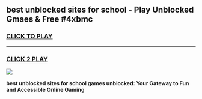 
## best unblocked sites for school - Play Unblocked Gmaes & Free #4xbmc
<h3>
<a href="https://news.freeplayer.one?title=best_unblocked_sites_for_school&ref=27F">CLICK TO PLAY</a></h3>
<hr>

<h3>
<a href="https://news.freeplayer.one?title=best_unblocked_sites_for_school&ref=27F">CLICK 2 PLAY</a>
  
</h3>

<a href="https://news.freeplayer.one?title=best_unblocked_sites_for_school&ref=27F/"><img src="https://clearcache.store/games.png"></a>


**best unblocked sites for school games unblocked: Your Gateway to Fun and Accessible Online Gaming**
